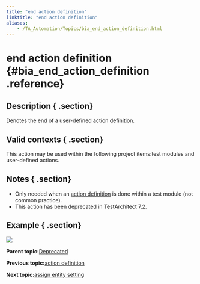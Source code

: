 ```yaml
--- 
title: "end action definition"
linktitle: "end action definition"
aliases: 
    - /TA_Automation/Topics/bia_end_action_definition.html
---
```

# end action definition {#bia_end_action_definition .reference}

## Description { .section}

Denotes the end of a user-defined action definition.

## Valid contexts { .section}

This action may be used within the following project items:test modules and user-defined actions.

## Notes { .section}

-   Only needed when an [action definition](bia_action_definition_1.html) is done within a test module \(not common practice\).
-   This action has been deprecated in TestArchitect 7.2.

## Example { .section}

![](../Images/bia_end_action_definition_pgm.png)

**Parent topic:**[Deprecated](../../TA_Automation/Topics/bia_Deprecated.html)

**Previous topic:**[action definition](../../TA_Automation/Topics/bia_action_definition_1.html)

**Next topic:**[assign entity setting](../../TA_Automation/Topics/bia_assign_entity_setting.html)

